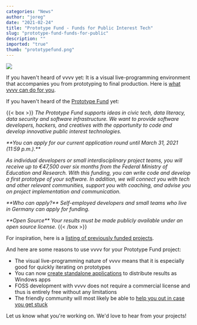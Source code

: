 ```yaml
---
categories: "News"
author: "joreg"
date: "2021-02-24"
title: "Prototype Fund - Funds for Public Interest Tech"
slug: "prototype-fund-funds-for-public"
description: ""
imported: "true"
thumb: "prototypefund.png"
---
```



![](prototypefund.png) 

If you haven't heard of vvvv yet: It is a visual live-programming environment that accompanies you from prototyping to final production. Here is [what vvvv can do for you](https://thegraybook.vvvv.org/). 

If you haven't heard of the [Prototype Fund](https://prototypefund.de/en/) yet:

{{< box >}}
*The Prototype Fund supports ideas in civic tech, data literacy, data security and software infrastructure. We want to provide software developers, hackers, and creatives with the opportunity to code and develop innovative public interest technologies.*

*\*\*You can apply for our current application round until March 31, 2021 (11:59 p.m.).\*\**

*As individual developers or small interdisciplinary project teams, you will receive up to €47,500 over six months from the Federal Ministry of Education and Research. With this funding, you can write code and develop a first prototype of your software. In addition, we will connect you with tech and other relevant communities, support you with coaching, and advise you on project implementation and communication.*

*\*\*Who can apply?\*\**
*Self-employed developers and small teams who live in Germany can apply for funding.*

*\*\*Open Source\*\**
*Your results must be made publicly available under an open source license.*{{< /box >}}

For inspiration, here is a [listing of previously funded projects](https://prototypefund.de/en/projects/).

And here are some reasons to use vvvv for your Prototype Fund project:
* The visual live-programming nature of vvvv means that it is especially good for quickly iterating on prototypes
* You can now [create standalone applications](https://youtu.be/Pj1QVqM0QJA) to distribute results as Windows apps
* FOSS development with vvvv does not require a commercial license and thus is entirely free without any limitations
* The friendly community will most likely be able to [help you out in case you get stuck](https://discourse.vvvv.org/)

Let us know what you're working on. We'd love to hear from your projects!